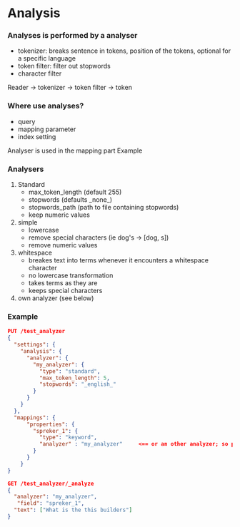 # Analysis

### Analyses is performed by a analyser
- tokenizer: breaks sentence in tokens, position of the tokens, optional for a specific language
- token filter: filter out stopwords
- character filter

Reader -> tokenizer -> token filter -> token

### Where use analyses?
- query
- mapping parameter
- index setting

Analyser is used in the mapping part
Example

### Analysers
1. Standard
	- max_token_length (default 255)
	- stopwords (defaults \_none_)
	- stopwords_path (path to file containing stopwords)
	- keep numeric values
2. simple
	- lowercase
	- remove special characters (ie dog's -> [dog, s])
	- remove numeric values
3. whitespace
	- breakes text into terms whenever it encounters a whitespace character
	- no lowercase transformation
	- takes terms as they are
	- keeps special characters
4. own analyzer (see below)



### Example
```json
PUT /test_analyzer
{
  "settings": {
    "analysis": {
      "analyzer": {
        "my_analyzer": {
          "type": "standard",
          "max_token_length": 5,
          "stopwords": "_english_"
        }
      }
    }
  },
  "mappings": {
      "properties": {
        "spreker_1": {
          "type": "keyword",
          "analyzer" : "my_analyzer"     <== or an other analyzer; so per field
        }
      }
    }
}
```

```json
GET /test_analyzer/_analyze
{
  "analyzer": "my_analyzer",
   "field": "spreker_1",
  "text": ["What is the this builders"]
}
```


